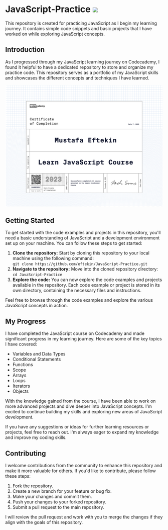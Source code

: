 JavaScript-Practice ![](https://geps.dev/progress/100)
===================

This repository is created for practicing JavaScript as I begin my learning journey. It contains simple code snippets and basic projects that I have worked on while exploring JavaScript concepts.

Introduction
------------

As I progressed through my JavaScript learning journey on Codecademy, I found it helpful to have a dedicated repository to store and organize my practice code. This repository serves as a portfolio of my JavaScript skills and showcases the different concepts and techniques I have learned.

[![Certificate](certificate.png)](https://www.codecademy.com/profiles/eftekin/certificates/705dcb15de0da4dd9d9fc4f3274b430e)

Getting Started
---------------

To get started with the code examples and projects in this repository, you'll need a basic understanding of JavaScript and a development environment set up on your machine. You can follow these steps to get started:

1.  **Clone the repository:** Start by cloning this repository to your local machine using the following command:  
    `git clone https://github.com/eftekin/JavaScript-Practice.git`
2.  **Navigate to the repository:** Move into the cloned repository directory:  
    `cd JavaScript-Practice`
3.  **Explore the code:** You can now explore the code examples and projects available in the repository. Each code example or project is stored in its own directory, containing the necessary files and instructions.

Feel free to browse through the code examples and explore the various JavaScript concepts in action.

My Progress
-----------

I have completed the JavaScript course on Codecademy and made significant progress in my learning journey. Here are some of the key topics I have covered:

*   Variables and Data Types
*   Conditional Statements
*   Functions
*   Scope
*   Arrays
*   Loops
*   Iterators
*   Objects

With the knowledge gained from the course, I have been able to work on more advanced projects and dive deeper into JavaScript concepts. I'm excited to continue building my skills and exploring new areas of JavaScript development.

If you have any suggestions or ideas for further learning resources or projects, feel free to reach out. I'm always eager to expand my knowledge and improve my coding skills.

Contributing
------------

I welcome contributions from the community to enhance this repository and make it more valuable for others. If you'd like to contribute, please follow these steps:

1.  Fork the repository.
2.  Create a new branch for your feature or bug fix.
3.  Make your changes and commit them.
4.  Push your changes to your forked repository.
5.  Submit a pull request to the main repository.

I will review the pull request and work with you to merge the changes if they align with the goals of this repository.
